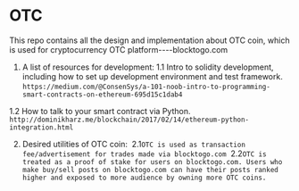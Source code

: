 # OTC
This repo contains all the design and implementation about OTC coin, which is used for cryptocurrency OTC platform----blocktogo.com

1. A list of resources for development:
 1.1 Intro to solidity development, including how to set up development environment and test framework. 
```https://medium.com/@ConsenSys/a-101-noob-intro-to-programming-smart-contracts-on-ethereum-695d15c1dab4```

 1.2 How to talk to your smart contract via Python. 
```http://dominikharz.me/blockchain/2017/02/14/ethereum-python-integration.html```

2. Desired utilities of OTC coin:
  2.1```OTC is used as transaction fee/advertisement for trades made via blocktogo.com```
  2.2```OTC is treated as a proof of stake for users on blocktogo.com. Users who make buy/sell posts on blocktogo.com can have their posts ranked higher and exposed to more audience by owning more OTC coins.```
